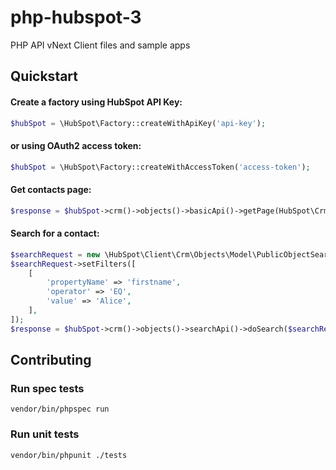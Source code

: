 # php-hubspot-3
PHP API vNext Client files and sample apps

## Quickstart

#### Create a factory using HubSpot API Key:

```php
$hubSpot = \HubSpot\Factory::createWithApiKey('api-key');
```

#### or using OAuth2 access token:

```php
$hubSpot = \HubSpot\Factory::createWithAccessToken('access-token');
```

#### Get contacts page:

```php
$response = $hubSpot->crm()->objects()->basicApi()->getPage(HubSpot\Crm\ObjectType::CONTACT);
```

#### Search for a contact:

```php
$searchRequest = new \HubSpot\Client\Crm\Objects\Model\PublicObjectSearchRequest();
$searchRequest->setFilters([
    [
        'propertyName' => 'firstname',
        'operator' => 'EQ',
        'value' => 'Alice',
    ],
]);
$response = $hubSpot->crm()->objects()->searchApi()->doSearch($searchRequest);
```

## Contributing

### Run spec tests

```
vendor/bin/phpspec run
```

### Run unit tests

```
vendor/bin/phpunit ./tests
```
